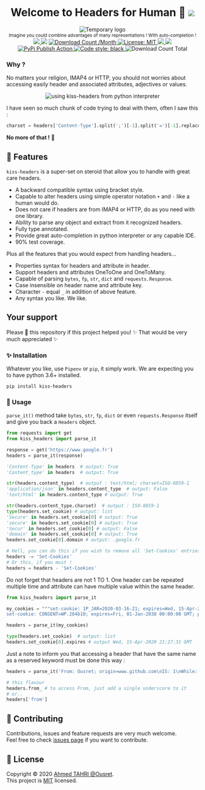 <h1 align="center">Welcome to Headers for Human 👋 <a href="https://twitter.com/intent/tweet?text=So%20simple,%20you%20may%20fall%20in%20love%20at%20first%20sight%20!%20With%20auto-completion%20!&url=https://www.github.com/Ousret/kiss-headers&hashtags=python,headers"><img src="https://img.shields.io/twitter/url/http/shields.io.svg?style=social"/></a></h1>

<p align="center">
  <img alt="Temporary logo" src="https://user-images.githubusercontent.com/9326700/76708477-64a96600-66f7-11ea-9d4a-8cc07866e185.png"/><br>
  <sup>Imagine you could combine advantages of many representations ! With auto-completion !</sup><br>
  <a href="https://travis-ci.org/Ousret/kiss-headers">
    <img src="https://travis-ci.org/Ousret/kiss-headers.svg?branch=master"/>
  </a>
  <img src="https://img.shields.io/pypi/pyversions/kiss-headers.svg?orange=blue" />
  <a href="https://pepy.tech/project/kiss-headers/">
    <img alt="Download Count /Month" src="https://pepy.tech/badge/kiss-headers/month"/>
  </a>
  <a href="https://github.com/ousret/kiss-headers/blob/master/LICENSE">
    <img alt="License: MIT" src="https://img.shields.io/badge/license-MIT-purple.svg" target="_blank" />
  </a>
  <a href="https://www.codacy.com/manual/Ousret/kiss-headers?utm_source=github.com&amp;utm_medium=referral&amp;utm_content=Ousret/kiss-headers&amp;utm_campaign=Badge_Grade">
    <img src="https://api.codacy.com/project/badge/Grade/0994a03546094b519601e33554c48535"/>
  </a>
  <a href="https://codecov.io/gh/Ousret/kiss-headers">
      <img src="https://codecov.io/gh/Ousret/kiss-headers/branch/master/graph/badge.svg" />
  </a>
  <a href='https://pypi.org/project/kiss-headers/'>
    <img src='https://badge.fury.io/py/kiss-headers.svg' alt='PyPi Publish Action' />
  </a>
  <a href="https://github.com/psf/black">
    <img alt="Code style: black" src="https://img.shields.io/badge/code%20style-black-000000.svg">
  </a>
  <img alt="Download Count Total" src="https://pepy.tech/badge/kiss-headers" />
</p>

### Why ?

No matters your religion, IMAP4 or HTTP, you should not worries about accessing easily header and associated attributes, adjectives or values.

<p align="center">
<img src="https://user-images.githubusercontent.com/9326700/76808050-bf6dbb00-67e6-11ea-9799-d2b20068bbb7.gif" alt="using kiss-headers from python interpreter"/>
</p>

I have seen so much chunk of code trying to deal with them, often I saw this :
```python
charset = headers['Content-Type'].split(';')[-1].split('=')[-1].replace('"', '')
```
**No more of that !** 🤮

## 🔪 Features

`kiss-headers` is a super-set on steroid that allow you to handle with great care headers. 

* A backward compatible syntax using bracket style.
* Capable to alter headers using simple operator notation `+` and `-` like a human would do.
* Does not care if headers are from IMAP4 or HTTP, do as you need with one library.
* Ability to parse any object and extract from it recognized headers.
* Fully type annotated.
* Provide great auto-completion in python interpreter or any capable IDE.
* 90% test coverage.

Plus all the features that you would expect from handling headers...

* Properties syntax for headers and attribute in header.
* Support headers and attributes OneToOne and OneToMany.
* Capable of parsing `bytes`, `fp`, `str`, `dict` and `requests.Response`.
* Case insensible on header name and attribute key.
* Character `-` equal `_` in addition of above feature.
* Any syntax you like. We like.

## Your support

Please 🌟 this repository if this project helped you! ✨ That would be very much appreciated ✨

### ✨ Installation

Whatever you like, use `Pipenv` or `pip`, it simply work. We are expecting you to have python 3.6+ installed.
```sh 
pip install kiss-headers
```

### 🍰 Usage

`parse_it()` method take `bytes`, `str`, `fp`, `dict` or even `requests.Response` itself and give you back a `Headers` object.

```python
from requests import get
from kiss_headers import parse_it

response = get('https://www.google.fr')
headers = parse_it(response)

'Content-Type' in headers  # output: True
'Content_type' in headers  # output: True

str(headers.content_type)  # output : text/html; charset=ISO-8859-1
'application/json' in headers.content_type  # output: False
'text/html' in headers.content_type # output: True

str(headers.content_type.charset)  # output : ISO-8859-1
type(headers.set_cookie) # output: list
'Secure' in headers.set_cookie[0] # output: True
'secure' in headers.set_cookie[0] # output: True
'Secur' in headers.set_cookie[0] # output: False
'domain' in headers.set_cookie[0] # output: True
headers.set_cookie[0].domain # output: .google.fr

# Hell, you can do this if you wish to remove all 'Set-Cookies' entries.
headers -= 'Set-Cookies'
# Or this, if you must !
headers = headers - 'Set-Cookies'
```

Do not forget that headers are not 1 TO 1. One header can be repeated multiple time and attribute can have multiple value within the same header.

```python
from kiss_headers import parse_it

my_cookies = """set-cookie: 1P_JAR=2020-03-16-21; expires=Wed, 15-Apr-2020 21:27:31 GMT; path=/; domain=.google.fr; Secure; SameSite=none
set-cookie: CONSENT=WP.284b10; expires=Fri, 01-Jan-2038 00:00:00 GMT; path=/; domain=.google.fr"""

headers = parse_it(my_cookies)

type(headers.set_cookie)  # output: list
headers.set_cookie[0].expires # output Wed, 15-Apr-2020 21:27:31 GMT
```

Just a note to inform you that accessing a header that have the same name as a reserved keyword must be done this way :
```python
headers = parse_it('From: Ousret; origin=www.github.com\nIS: 1\nWhile: Not-True')

# this flavour
headers.from_ # to access From, just add a single underscore to it
# or..
headers['from']
```

## 👤 Contributing

Contributions, issues and feature requests are very much welcome.<br />
Feel free to check [issues page](https://github.com/Ousret/kiss-headers/issues) if you want to contribute.

## 📝 License

Copyright © 2020 [Ahmed TAHRI @Ousret](https://github.com/Ousret).<br />
This project is [MIT](https://github.com/Ousret/kiss-headers/blob/master/LICENSE) licensed.
